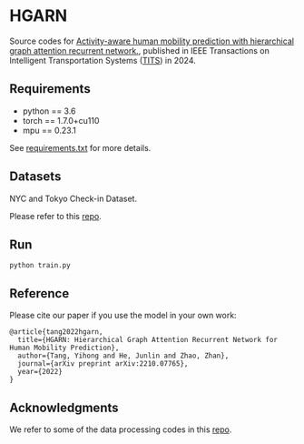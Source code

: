 # HGARN

Source codes for [Activity-aware human mobility prediction with hierarchical graph attention recurrent network.](https://arxiv.org/pdf/2210.07765.pdf), published in IEEE Transactions on Intelligent Transportation Systems ([TITS](https://ieeexplore.ieee.org/xpl/RecentIssue.jsp?punumber=6979)) in 2024.

## Requirements

- python == 3.6
- torch == 1.7.0+cu110
- mpu == 0.23.1

See [requirements.txt](https://github.com/YihongT/DASTNet/blob/master/requirements.txt) for more details.

## Datasets

NYC and Tokyo Check-in Dataset.

Please refer to this [repo](https://sites.google.com/site/yangdingqi/home/foursquare-dataset).

## Run

```
python train.py
```

## Reference

Please cite our paper if you use the model in your own work:

```
@article{tang2022hgarn,
  title={HGARN: Hierarchical Graph Attention Recurrent Network for Human Mobility Prediction},
  author={Tang, Yihong and He, Junlin and Zhao, Zhan},
  journal={arXiv preprint arXiv:2210.07765},
  year={2022}
}
```

## Acknowledgments

We refer to some of the data processing codes in this [repo](https://github.com/ywhuazhong/CSLSL).
